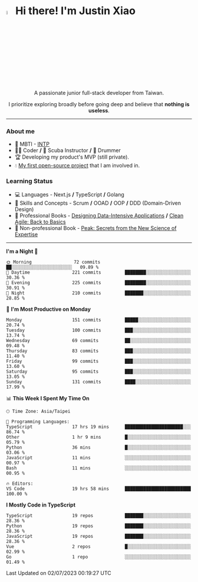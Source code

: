# <img src="https://media.giphy.com/media/hvRJCLFzcasrR4ia7z/giphy.gif" width="5%">Hi there! I'm Justin Xiao
<p align="center">A passionate junior full-stack developer from Taiwan.  </p>
<p align="center">I prioritize exploring broadly before going deep and believe that <b>nothing is useless</b>.</p>

---
### About me
- 👀 MBTI - [INTP](https://www.16personalities.com/intp-personality)
- 👨‍💻 Coder **/** 🤿 Scuba Instructor **/** 🥁 Drummer
- 🏆 Developing my product's MVP (still private).
- 💧 [My first open-source project](https://github.com/Game-as-a-Service/Game-Lobby-Web) that I am involved in.

### Learning Status
- ‍💻 Languages - Next.js **/** TypeScript **/** Golang
- 🧠 Skills and Concepts - Scrum **/** OOAD **/** OOP **/** DDD (Domain-Driven Design)
- 📖 Professional Books - [Designing Data-Intensive Applications](https://a.co/d/aNTrecE) **/** [Clean Agile: Back to Basics](https://a.co/d/5K1qUNh)
- 🔖 Non-professional Book - [Peak: Secrets from the New Science of Expertise](https://a.co/d/9aoCxyl)

---
<!--START_SECTION:waka-->
**I'm a Night 🦉** 

```text
🌞 Morning                72 commits          ██░░░░░░░░░░░░░░░░░░░░░░░   09.89 % 
🌆 Daytime                221 commits         ████████░░░░░░░░░░░░░░░░░   30.36 % 
🌃 Evening                225 commits         ████████░░░░░░░░░░░░░░░░░   30.91 % 
🌙 Night                  210 commits         ███████░░░░░░░░░░░░░░░░░░   28.85 % 
```
📅 **I'm Most Productive on Monday** 

```text
Monday                   151 commits         █████░░░░░░░░░░░░░░░░░░░░   20.74 % 
Tuesday                  100 commits         ███░░░░░░░░░░░░░░░░░░░░░░   13.74 % 
Wednesday                69 commits          ██░░░░░░░░░░░░░░░░░░░░░░░   09.48 % 
Thursday                 83 commits          ███░░░░░░░░░░░░░░░░░░░░░░   11.40 % 
Friday                   99 commits          ███░░░░░░░░░░░░░░░░░░░░░░   13.60 % 
Saturday                 95 commits          ███░░░░░░░░░░░░░░░░░░░░░░   13.05 % 
Sunday                   131 commits         ████░░░░░░░░░░░░░░░░░░░░░   17.99 % 
```


📊 **This Week I Spent My Time On** 

```text
🕑︎ Time Zone: Asia/Taipei

💬 Programming Languages: 
TypeScript               17 hrs 19 mins      ██████████████████████░░░   86.74 % 
Other                    1 hr 9 mins         █░░░░░░░░░░░░░░░░░░░░░░░░   05.79 % 
Python                   36 mins             █░░░░░░░░░░░░░░░░░░░░░░░░   03.06 % 
JavaScript               11 mins             ░░░░░░░░░░░░░░░░░░░░░░░░░   00.97 % 
Bash                     11 mins             ░░░░░░░░░░░░░░░░░░░░░░░░░   00.95 % 

🔥 Editors: 
VS Code                  19 hrs 58 mins      █████████████████████████   100.00 % 
```

**I Mostly Code in TypeScript** 

```text
TypeScript               19 repos            ███████░░░░░░░░░░░░░░░░░░   28.36 % 
Python                   19 repos            ███████░░░░░░░░░░░░░░░░░░   28.36 % 
JavaScript               19 repos            ███████░░░░░░░░░░░░░░░░░░   28.36 % 
Vue                      2 repos             █░░░░░░░░░░░░░░░░░░░░░░░░   02.99 % 
Go                       1 repo              ░░░░░░░░░░░░░░░░░░░░░░░░░   01.49 % 
```




 Last Updated on 02/07/2023 00:19:27 UTC
<!--END_SECTION:waka-->
